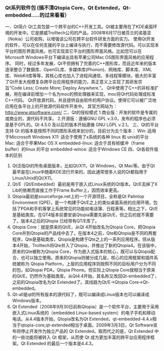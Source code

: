 
### Qt系列软件包 (搞不清Qtopia Core，Qt Extended，Qt-embedded.....的过来看看）
一、Qt简介
Qt工具包是一个跨平台的C++开发工具。Qt被主要用在了KDE桌面环境的开发中。它是挪威Trolltech公司的产品，2008年6月17日被芬兰的诺基亚（Nokia）公司收购，以增强该公司在跨平台软件研发方面的实力。
使用Qt开发的软件，可以在任何支援的平台上编译与执行，而不需要修改源代码。可以实现本平台的图形界面风格，也可实现其它平台的图形界面风格。比如您可以在Microsoft Windows平台下编译出具有苹果公司Mac OS图形界面风格的应用程序。
同时，经过多年发展，Qt不但拥有了完善的C++图形库，而且近年来的版本逐渐整合了数据库、OpenGL库、多媒体库(Phonon)、网络库、脚本库、XML库、WebKit库等等，其核心库也加入了进程间通信、多线程等模块，极大的丰富了Qt开发大规模复杂跨平台应用程序的能力，真正意义上实现了其研发宗旨“Code Less; Create More; Deploy Anywhere.”。
Qt中使用了C++的非标准扩展，用在编译前增加一个名为moc的预处理器来实现，moc将Qt代码处理成标准C++代码。
Qt开放源代码，并且提供自由软件的用户协议。使得它可以被广泛地应用在各平台上的开放源代码软件开发中。
其官方网站为：http://www.qtsoftware.com/
二、Qt的授权模式
1.商业版：开发的软件是专属的或商业的，源代码不共享。
2.开源版：遵循GNU GPL v.3.0，发布的程序也必须是基于GPL的。Qt 4.5.0 及以后的版本开始遵循 GNU LGPL v.2.1。
三、Qt的平台支持
Qt 的版本是按照不同的图形系统来划分的，目前分为五个版本：
Win: 适用于Miccrosoft Windows
X11: 适合于使用了x系统的各种 linux 和 unix的平台
Mac: 适合于苹果Mac OS X
embedded-linux: 适合于具有帧缓冲（frame buffer）的linux 的平台
embedded-wince: 适合于Windows CE
四、Qt各软件版本的区别
1. Qt泛指Qt的所有桌面版本，比如Qt/X11，Qt Windows，Qt Mac等。由于Qt最早是在Linux中随着KDE流行开来的，因此通常很多人说的Qt都指用于Linux/Unix的Qt/X11。
2. Qt/E（Qt/Embedded）最初是用于嵌入式Linux系统的Qt版本。Qt/E去掉了X Lib的依赖而直接工作于Frame Buffer上，因而效率更高。
3. Qtopia最初是sourceforge.net上的一个开源项目，全称是Qt Palmtop Environment (QPE)，是一个构建于Qt/E之上的类似桌面系统的应用环境，包括了PDA和手机等掌上系统常见的功能如电话簿、日程表等。相比之下，Qt/E是基础类库。在QT4版本前要安装Qtopia需要先装Qt/E，但之后的就不需要了。版本4之后的Qtopia 已经带有QT/E库了。
4. Qtopia Core：就是原来的Qt/E，从Qt 4开始改名为Qtopia Core，把Qtopia Core并到Qtopia的产品线中去了。在版本4之前，Qte和Qtopia是不同的两套程序，Qte是基础类库，Qtopia是构建于Qte之上的一系列应用程序。但从版本4开始，Trolltech将Qte并入了Qtopia，并推出了新的Qtopia4。在该版中，原来的Qte被称为Qtopia Core，作为嵌入式版本的核心，既可以与Qtopia配合，也可以独立使用。原来的Qtopia则被分成几层，核心的应用框架和插件系统被称为 Qtopia Platform，上层的应用程序则按照不同的目标用户分为不同的包，如Qtopai PDA，Qtopia Phone。但实际上Qtopia Core就相当于原来的Qt/E，仍然作为基础类库。从Qt4.4开始，其名称又改回Qt-embedded了，之前的Qtopia改名为Qt Extended了。其线路为Qt/E->Qtopia Core->Qt-embedded。
5. Qt-all是qt的所有版本的源代码了，既可以编译成Linux版本也可以编译成Windows版本。
6. Qt Extended（2008年9月30日前称Qtopia）是一个软件平台，主要用于采用嵌入式Linux系统的（embedded Linux-based system）的电子手机和移动电话。从4.4版本开始，Qtopia改名为Qt Extended，qt-embedded-4.4.x相当于qtopia-core,qt-extended相当于桌面。2009年3月3日，Qt Software宣布将停止开发作为独立产品的 Qt Extended。取而代之的是，Qt Extended 中的一些功能将被转入 Qt 框架，从而使 Qt 成为更加丰富的跨平台应用程序框架。Qt Extended 的最后一个版本是4.4.3。
